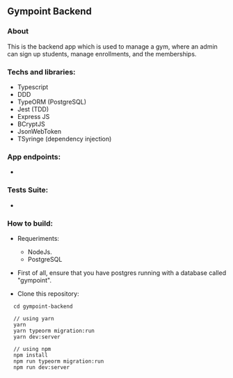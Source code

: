 ## Gympoint Backend

### About
This is the backend app which is used to manage a gym, where an admin can sign up students, manage enrollments, and the memberships.

### Techs and libraries:

- Typescript
- DDD
- TypeORM (PostgreSQL)
- Jest (TDD)
- Express JS
- BCryptJS
- JsonWebToken
- TSyringe (dependency injection)

### App endpoints:

- 

### Tests Suite:

- 

### How to build:

- Requeriments:
  - NodeJs.
  - PostgreSQL

- First of all, ensure that you have postgres running with a database called "gympoint".

- Clone this repository:

```
  cd gympoint-backend
  
  // using yarn
  yarn
  yarn typeorm migration:run
  yarn dev:server

  // using npm
  npm install
  npm run typeorm migration:run
  npm run dev:server 
```